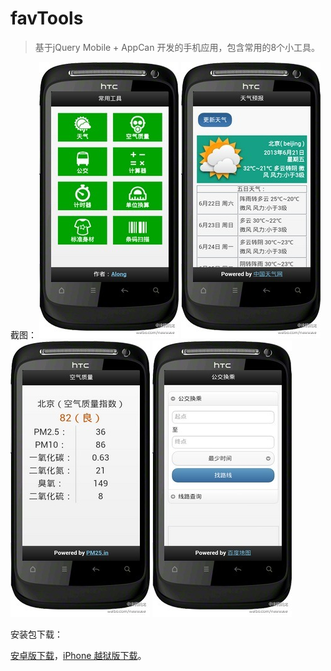 favTools
========

>基于jQuery Mobile + AppCan 开发的手机应用，包含常用的8个小工具。

截图：
<img src="/screenshot/1.jpg">
<img src="/screenshot/2.jpg">
<img src="/screenshot/3.jpg">
<img src="/screenshot/4.jpg">

安装包下载：

[安卓版下载](http://vdisk.weibo.com/s/GMsk9)，[iPhone 越狱版下载](http://vdisk.weibo.com/s/GMsrn)。